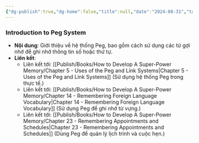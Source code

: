 ```yaml
---
{"dg-publish":true,"dg-home":false,"title":null,"date":"2024-08-31","tags":["#books","#memory","#How_to_Develop_A_Super_Power_Memory"],"Chương":"Chương6","dg-path":"Books/How to Develop A Super-Power Memory/Chapter 6 - Peg System of Memory.md","permalink":"/books/how-to-develop-a-super-power-memory/chapter-6-peg-system-of-memory/","dgPassFrontmatter":true,"noteIcon":"","updated":"2025-01-30T14:25:16.047+07:00"}
---
```


### Introduction to Peg System

- **Nội dung**: Giới thiệu về hệ thống Peg, bao gồm cách sử dụng các từ gợi nhớ để ghi nhớ thông tin số hoặc thứ tự.
- **Liên kết**:
    - Liên kết tới: [[Publish/Books/How to Develop A Super-Power Memory/Chapter 5 - Uses of the Peg and Link Systems\|Chapter 5 - Uses of the Peg and Link Systems]] (Sử dụng hệ thống Peg trong thực tế.)
    - Liên kết tới: [[Publish/Books/How to Develop A Super-Power Memory/Chapter 14 - Remembering Foreign Language Vocabulary\|Chapter 14 - Remembering Foreign Language Vocabulary]] (Sử dụng Peg để ghi nhớ từ vựng.)
    - Liên kết tới: [[Publish/Books/How to Develop A Super-Power Memory/Chapter 23 - Remembering Appointments and Schedules\|Chapter 23 - Remembering Appointments and Schedules]] (Dùng Peg để quản lý lịch trình và cuộc hẹn.)